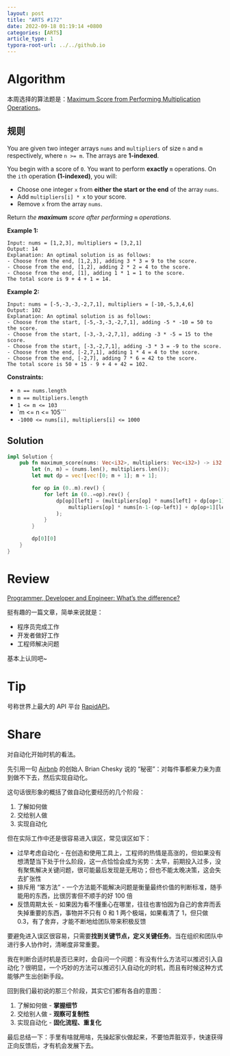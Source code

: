 ```yaml
---
layout: post
title: "ARTS #172"
date: 2022-09-18 01:19:14 +0800
categories: [ARTS]
article_type: 1
typora-root-url: ../../github.io
---
```



# Algorithm

本周选择的算法题是：[Maximum Score from Performing Multiplication Operations](https://leetcode.com/problems/maximum-score-from-performing-multiplication-operations/)。


## 规则

You are given two integer arrays `nums` and `multipliers` of size `n` and `m` respectively, where `n >= m`. The arrays are **1-indexed**.

You begin with a score of `0`. You want to perform **exactly** `m` operations. On the `ith` operation **(1-indexed)**, you will:

- Choose one integer `x` from **either the start or the end** of the array `nums`.
- Add `multipliers[i] * x` to your score.
- Remove `x` from the array `nums`.

Return *the **maximum** score after performing* `m` *operations.*

 

**Example 1:**

```
Input: nums = [1,2,3], multipliers = [3,2,1]
Output: 14
Explanation: An optimal solution is as follows:
- Choose from the end, [1,2,3], adding 3 * 3 = 9 to the score.
- Choose from the end, [1,2], adding 2 * 2 = 4 to the score.
- Choose from the end, [1], adding 1 * 1 = 1 to the score.
The total score is 9 + 4 + 1 = 14.
```

**Example 2:**

```
Input: nums = [-5,-3,-3,-2,7,1], multipliers = [-10,-5,3,4,6]
Output: 102
Explanation: An optimal solution is as follows:
- Choose from the start, [-5,-3,-3,-2,7,1], adding -5 * -10 = 50 to the score.
- Choose from the start, [-3,-3,-2,7,1], adding -3 * -5 = 15 to the score.
- Choose from the start, [-3,-2,7,1], adding -3 * 3 = -9 to the score.
- Choose from the end, [-2,7,1], adding 1 * 4 = 4 to the score.
- Choose from the end, [-2,7], adding 7 * 6 = 42 to the score. 
The total score is 50 + 15 - 9 + 4 + 42 = 102.
```

 

**Constraints:**

- `n == nums.length`
- `m == multipliers.length`
- `1 <= m <= 103`
- `m <= n <= 105```
- `-1000 <= nums[i], multipliers[i] <= 1000`

## Solution

```rust
impl Solution {
    pub fn maximum_score(nums: Vec<i32>, multipliers: Vec<i32>) -> i32 {
        let (n, m) = (nums.len(), multipliers.len());
        let mut dp = vec![vec![0; m + 1]; m + 1];

        for op in (0..m).rev() {
            for left in (0..=op).rev() {
                dp[op][left] = (multipliers[op] * nums[left] + dp[op+1][left+1]).max(
                    multipliers[op] * nums[n-1-(op-left)] + dp[op+1][left]
                );
            }
        }

        dp[0][0]
    }
}
```


# Review

[Programmer, Developer and Engineer: What’s the difference?](https://medium.com/@anthonymforest/programmer-developer-and-engineer-whats-the-difference-f954629fe484)

挺有趣的一篇文章，简单来说就是：

- 程序员完成工作
- 开发者做好工作
- 工程师解决问题

基本上认同吧~

# Tip

号称世界上最大的 API 平台 [RapidAPI](https://rapidapi.com/)。

# Share

对自动化开始时机的看法。

先引用一句 [Airbnb](https://www.airbnb.cn/) 的创始人 Brian Chesky 说的 “秘密”：对每件事都亲力亲为直到做不下去，然后实现自动化。

这句话很形象的概括了做自动化要经历的几个阶段：

1. 了解如何做
1. 交给别人做
1. 实现自动化

但在实际工作中还是很容易进入误区，常见误区如下：

- 过早考虑自动化 - 在创造和使用工具上，工程师的热情是高涨的，但如果没有想清楚当下处于什么阶段，这一点恰恰会成为劣势：太早，前期投入过多，没有聚焦解决关键问题，很可能最后发现是无用功；但也不能太晚决策，这会失去扩张性
- 排斥用 “笨方法” - 一个方法能不能解决问题是衡量最终价值的判断标准，随手能用的东西，比很厉害但不顺手的好 100 倍
- 反馈周期太长 - 如果因为看不懂重心在哪里，往往也害怕因为自己的舍弃而丢失掉重要的东西，事物并不只有 0 和 1 两个极端，如果看清了 1，但只做 0.3，有了舍弃，才能不断地给团队带来积极反馈

要避免进入误区很容易，只需要**找到关键节点，定义关键任务**。当在组织和团队中进行多人协作时，清晰度非常重要。

我在判断合适时机是否已来时，会自问一个问题：有没有什么方法可以推迟引入自动化？很明显，一个巧妙的方法可以推迟引入自动化的时机，而且有时候这种方式能够产生出创新手段。

回到我们最初说的那三个阶段，其实它们都有各自的意图：

1. 了解如何做 - **掌握细节**
2. 交给别人做 - **观察可复制性**
3. 实现自动化 - **固化流程、重复化**

最后总结一下：手里有啥就用啥，先操起家伙做起来，不要怕弄脏双手，快速获得正向反馈后，才有机会发展下去。
